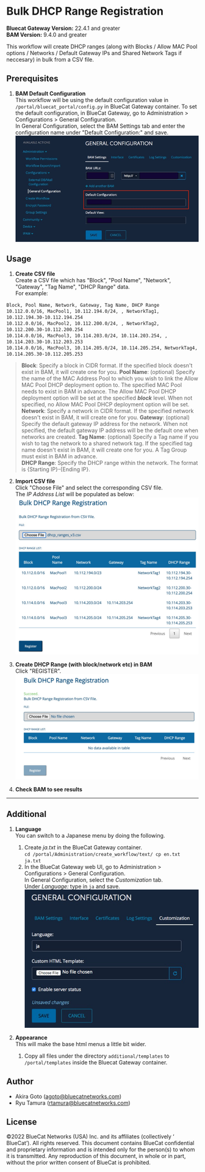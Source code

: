 # Bulk DHCP Range Registration

**Bluecat Gateway Version:** 22.4.1 and greater  
**BAM Version:** 9.4.0 and greater

This workflow will create DHCP ranges (along with Blocks / Allow MAC Pool options / Networks / Default Gateway IPs and Shared Network Tags if neccesary) in bulk from a CSV file.

## Prerequisites

1. **BAM Default Configuration**  
   This workflow will be using the default configuration value in `/portal/bluecat_portal/config.py` in BlueCat Gateway container. To set the default configuration, in BlueCat Gateway, go to Administration > Configurations > General Configuration.  
   In General Configuration, select the BAM Settings tab and enter the configuration name under "Default Configuration:" and save.  
   ![screenshot](img/BAM_default_settings.jpg?raw=true 'BAM_default_settings')

## Usage

1. **Create CSV file**  
   Create a CSV file which has "Block", "Pool Name", "Network", "Gateway", "Tag Name", "DHCP Range" data.  
   For example:

```csv
Block, Pool Name, Network, Gateway, Tag Name, DHCP Range
10.112.0.0/16, MacPool1, 10.112.194.0/24, , NetworkTag1, 10.112.194.30-10.112.194.254
10.112.0.0/16, MacPool2, 10.112.200.0/24, , NetworkTag2, 10.112.200.30-10.112.200.254
10.114.0.0/16, MacPool3, 10.114.203.0/24, 10.114.203.254, , 10.114.203.30-10.112.203.253
10.114.0.0/16, MacPool3, 10.114.205.0/24, 10.114.205.254, NetworkTag4, 10.114.205.30-10.112.205.253
```

> **Block**: Specify a block in CIDR format. If the specified block doesn't exist in BAM, it will create one for you.
> **Pool Name**: (optional) Specify the name of the MAC Address Pool to which you wish to link the Allow MAC Pool DHCP deployment option to. The specified MAC Pool needs to exist in BAM in advance. The Allow MAC Pool DHCP deployment option will be set at the specified **_block_** level. When not specified, no Allow MAC Pool DHCP deployment option will be set.  
> **Network**: Specify a network in CIDR format. If the specified network doesn't exist in BAM, it will create one for you.
> **Gateway**: (optional) Specify the default gateway IP address for the network. When not specified, the default gateway IP address will be the default one when networks are created.
> **Tag Name**: (optional) Specify a Tag name if you wish to tag the network to a shared network tag. If the specified tag name doesn't exist in BAM, it will create one for you. A Tag Group must exist in BAM in advance.  
> **DHCP Range**: Specify the DHCP range within the network. The format is {Starting IP}-{Ending IP}.

2. **Import CSV file**  
   Click "Choose File" and select the corresponding CSV file.  
   The _IP Address List_ will be populated as below:  
   ![screenshot](img/Bulk_DHCP1.jpg?raw=true 'Bulk_IP1')

3. **Create DHCP Range (with block/network etc) in BAM**  
   Click "REGISTER".  
   ![screenshot](img/Bulk_DHCP2.jpg?raw=true 'Bulk_IP2')

4. **Check BAM to see results**

---

## Additional

1. **Language**  
   You can switch to a Japanese menu by doing the following.  
    1. Create _ja.txt_ in the BlueCat Gateway container.  
    ` cd /portal/Administration/create_workflow/text/ cp en.txt ja.txt `  
    2. In the BlueCat Gateway web UI, go to Administration > Configurations > General Configuration.  
    In General Configuration, select the _Customization_ tab.  
    Under _Language:_ type in `ja` and save.  
    ![screenshot](img/langauge_ja.jpg?raw=true 'langauge_ja')

2. **Appearance**  
   This will make the base html menus a little bit wider.  
    1. Copy all files under the directory `additional/templates` to `/portal/templates` inside the Bluecat Gateway container.

## Author

- Akira Goto (agoto@bluecatnetworks.com)
- Ryu Tamura (rtamura@bluecatnetworks.com)

## License

©2022 BlueCat Networks (USA) Inc. and its affiliates (collectively ‘ BlueCat’). All rights reserved. This document contains BlueCat confidential and proprietary information and is intended only for the person(s) to whom it is transmitted. Any reproduction of this document, in whole or in part, without the prior written consent of BlueCat is prohibited.
